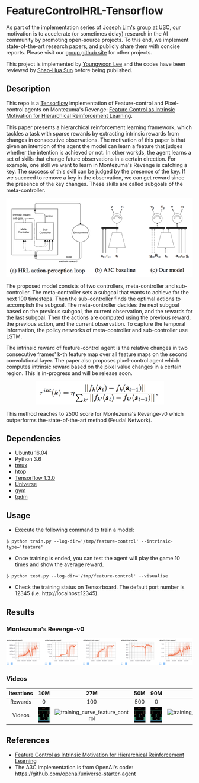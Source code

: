 # FeatureControlHRL-Tensorflow

As part of the implementation series of [Joseph Lim's group at USC](http://csail.mit.edu/~lim), our motivation is to accelerate (or sometimes delay) research in the AI community by promoting open-source projects. To this end, we implement state-of-the-art research papers, and publicly share them with concise reports. Please visit our [group github site](https://github.com/gitlimlab) for other projects.

This project is implemented by [Youngwoon Lee](https://github.com/youngwoon) and the codes have been reviewed by [Shao-Hua Sun](https://github.com/shaohua0116) before being published.

## Description
This repo is a [Tensorflow](https://www.tensorflow.org/) implementation of Feature-control and Pixel-control agents on Montezuma's Revenge: [Feature Control as Intrinsic Motivation for Hierarchical Reinforcement Learning](https://arxiv.org/abs/1705.06769).

This paper presents a hierarchical reinforcement learning framework, which tackles a task with sparse rewards by extracting intrinsic rewards from changes in consecutive observations. The motivation of this paper is that given an intention of the agent the model can learn a feature that judges whether the intention is achieved or not. In other workds, the agent learns a set of skills that change future observations in a certain direction. For example, one skill we want to learn in Montezuma's Revenge is catching a key. The success of this skill can be judged by the presence of the key. If we succeed to remove a key in the observation, we can get reward since the presence of the key changes. These skills are called subgoals of the meta-controller.

<p align="center">
    <img src="assets/model.png"/>
</p>

The proposed model consists of two controllers, meta-controller and sub-controller. The meta-controller sets a subgoal that wants to achieve for the next 100 timesteps. Then the sub-controller finds the optimal actions to accomplish the subgoal. The meta-controller decides the next subgoal based on the previous subgoal, the current observation, and the rewards for the last subgoal. Then the actions are computed using the previous reward, the previous action, and the current observation. To capture the temporal information, the policy networks of meta-controller and sub-controller use LSTM.

The intrinsic reward of feature-control agent is the relative changes in two consecutive frames' k-th feature map over all feature maps on the second convolutional layer. The paper also proposes pixel-control agent which computes intrinsic reward based on the pixel value changes in a certain region. This is in-progress and will be release soon.

<p align="center">
    <img src="assets/intrinsic_feature.png"/>
</p>

This method reaches to 2500 score for Montezuma's Revenge-v0 which outperforms the-state-of-the-art method (Feudal Network).

## Dependencies

- Ubuntu 16.04
- Python 3.6
- [tmux](https://tmux.github.io)
- [htop](https://hisham.hm/htop)
- [Tensorflow 1.3.0](https://www.tensorflow.org/)
- [Universe](https://github.com/openai/universe)
- [gym](https://github.com/openai/gym)
- [tqdm](https://github.com/tqdm/tqdm)

## Usage

- Execute the following command to train a model:

```
$ python train.py --log-dir='/tmp/feature-control' --intrinsic-type='feature'
```

- Once training is ended, you can test the agent will play the game 10 times and show the average reward.

```
$ python test.py --log-dir='/tmp/feature-control' --visualise
```

- Check the training status on Tensorboard. The default port number is 12345 (i.e. http://localhost:12345).


## Results

### Montezuma's Revenge-v0

![training_curve_feature_control](assets/feature-control-bptt-100.png)

### Videos

| Iterations |                   10M                    |                   27M                    |                   50M                    |                   90M                    |                   160M                   |
| :--------: | :--------------------------------------: | :--------------------------------------: | :--------------------------------------: | :--------------------------------------: | :--------------------------------------: |
|  Rewards   |                    0                     |                   100                    |                   500                    |                    0                     |                   2500                   |
|   Videos   | ![training_curve_feature_control](assets/feature-control-video-10M.gif) | ![training_curve_feature_control](assets/feature-control-video-27M.gif) | ![training_curve_feature_control](assets/feature-control-video-50M.gif) | ![training_curve_feature_control](assets/feature-control-video-90M.gif) | ![training_curve_feature_control](assets/feature-control-video-160M.gif) |


## References

- [Feature Control as Intrinsic Motivation for Hierarchical Reinforcement Learning](https://arxiv.org/abs/1705.06769)
- The A3C implementation is from OpenAI's code: https://github.com/openai/universe-starter-agent


